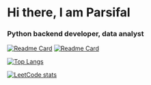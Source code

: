 <h1>Hi there, I am Parsifal</h1>
<h3>Python backend developer, data analyst </h3>




[![Readme Card](https://github-readme-stats.vercel.app/api/pin/?username=Parsifal626&repo=dataparsing)](https://github.com/Parsifal626/dataparsing)
[![Readme Card](https://github-readme-stats.vercel.app/api/pin/?username=Parsifal626&repo=Miniprojects)](https://github.com/Parsifal626/Miniprojects)

[![Top Langs](https://github-readme-stats.vercel.app/api/top-langs/?username=Parsifal626&layout=compact)](https://github.com/Parsifal626/github-readme-stats)

[![LeetCode stats](https://leetcode-stats-six.vercel.app/api?username=KnlnKS)](https://github.com/ruslan626/leetcode-stats)


<!--
**Parsifal626/Parsifal626** is a ✨ _special_ ✨ repository because its `README.md` (this file) appears on your GitHub profile.

Here are some ideas to get you started:
### Hi there 👋
- 🔭 I’m currently working on ...
- 🌱 I’m currently learning ...
- 👯 I’m looking to collaborate on ...
- 🤔 I’m looking for help with ...
- 💬 Ask me about ...
- 📫 How to reach me: ...
- 😄 Pronouns: ...
- ⚡ Fun fact: ...
-->
